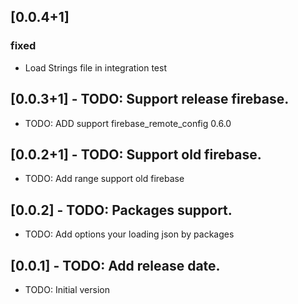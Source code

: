 ## [0.0.4+1] 

### fixed
- Load Strings file in integration test

## [0.0.3+1] - TODO: Support release firebase.

- TODO: ADD support firebase_remote_config 0.6.0

## [0.0.2+1] - TODO: Support old firebase.

- TODO: Add range support old firebase

## [0.0.2] - TODO: Packages support.

- TODO: Add options your loading json by packages

## [0.0.1] - TODO: Add release date.

- TODO: Initial version
